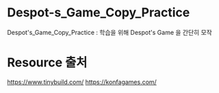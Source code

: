 # Despot-s_Game_Copy_Practice
Despot's_Game_Copy_Practice : 학습을 위해 Despot's Game 을 간단히 모작

# Resource 출처
https://www.tinybuild.com/
https://konfagames.com/
